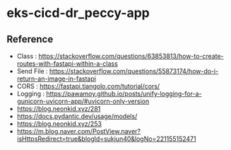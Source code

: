 # eks-cicd-dr_peccy-app

## Reference

* Class : https://stackoverflow.com/questions/63853813/how-to-create-routes-with-fastapi-within-a-class
* Send File : https://stackoverflow.com/questions/55873174/how-do-i-return-an-image-in-fastapi
* CORS : https://fastapi.tiangolo.com/tutorial/cors/
* Logging : https://pawamoy.github.io/posts/unify-logging-for-a-gunicorn-uvicorn-app/#uvicorn-only-version
* https://blog.neonkid.xyz/281
* https://docs.pydantic.dev/usage/models/
* https://blog.neonkid.xyz/253
* https://m.blog.naver.com/PostView.naver?isHttpsRedirect=true&blogId=sukjun40&logNo=221155152471